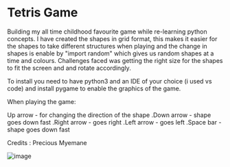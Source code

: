 # Tetris Game

Building my all time childhood favourite game while re-learning python concepts. I have created the shapes in grid format, this makes it easier for the shapes to take different structures when playing and the change in shapes is enable by "import random" which gives us random shapes at a time and colours. Challenges faced was getting the right size for the shapes to fit the screen and and rotate accordingly.

To install you need to have python3 and an IDE of your choice (i used vs code) and install pygame to enable the graphics of the game.

When playing the game:

Up arrow - for changing the direction of the shape
.Down arrow - shape goes down fast
.Right arrow - goes right
.Left arrow - goes left
.Space bar - shape goes down fast





Credits : Precious Myemane








![image](https://github.com/Preciouss-dev/Tetris/assets/127659889/cd45f9f3-11ae-4296-82da-8252f002c8b8)





